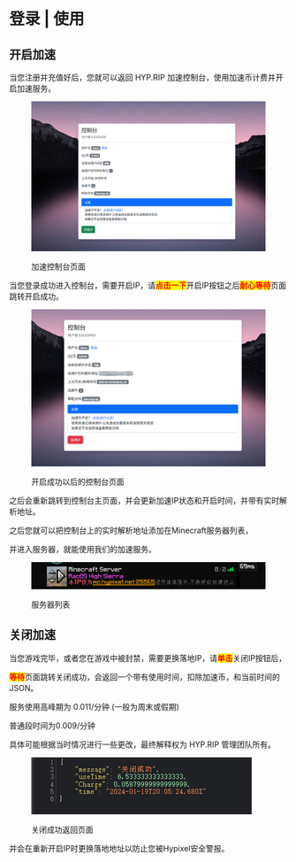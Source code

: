 # 登录 | 使用

## 开启加速

当您注册并充值好后，您就可以返回 HYP.RIP 加速控制台，使用加速币计费并开启加速服务。

<figure><img src="../.gitbook/assets/image (7).png" alt=""><figcaption><p>加速控制台页面</p></figcaption></figure>

当您登录成功进入控制台，需要开启IP，请<mark style="color:red;">**点击一下**</mark>开启IP按钮之后<mark style="color:red;">**耐心等待**</mark>页面跳转开启成功。

<figure><img src="../.gitbook/assets/image (8).png" alt=""><figcaption><p>开启成功以后的控制台页面</p></figcaption></figure>

之后会重新跳转到控制台主页面，并会更新加速IP状态和开启时间，并带有实时解析地址。

之后您就可以把控制台上的实时解析地址添加在Minecraft服务器列表，

并进入服务器，就能使用我们的加速服务。

<figure><img src="../.gitbook/assets/image.png" alt=""><figcaption><p>服务器列表</p></figcaption></figure>

## 关闭加速

当您游戏完毕，或者您在游戏中被封禁，需要更换落地IP，请<mark style="color:red;">**单击**</mark>关闭IP按钮后，

<mark style="color:red;">**等待**</mark>页面跳转关闭成功，会返回一个带有使用时间，扣除加速币，和当前时间的JSON。

服务使用高峰期为 0.011/分钟 (一般为周末或假期)&#x20;

普通段时间为0.009/分钟

具体可能根据当时情况进行一些更改，最终解释权为 HYP.RIP 管理团队所有。

<figure><img src="../.gitbook/assets/image (9).png" alt=""><figcaption><p>关闭成功返回页面</p></figcaption></figure>

并会在重新开启IP时更换落地地址以防止您被Hypixel安全警报。
